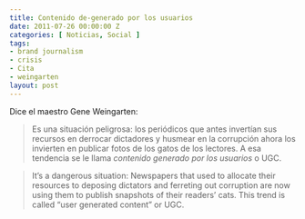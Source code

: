 ```yaml
---
title: Contenido de-generado por los usuarios
date: 2011-07-26 00:00:00 Z
categories: [ Noticias, Social ]
tags:
- brand journalism
- crisis
- Cita
- weingarten
layout: post
---
```


Dice el maestro Gene Weingarten:
> Es una situación peligrosa: los periódicos que antes invertían sus recursos en derrocar dictadores y husmear en la corrupción ahora los invierten en publicar fotos de los gatos de los lectores. A esa tendencia se le llama _contenido generado por los usuarios_ o UGC.

> It’s a dangerous situation: Newspapers that used to allocate their resources to deposing dictators and ferreting out corruption are now using them to publish snapshots of their readers’ cats. This trend is called “user generated content” or UGC.

